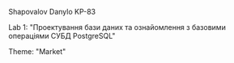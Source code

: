 Shapovalov Danylo KP-83

Lab 1: "Проектування бази даних та ознайомлення з базовими операціями СУБД PostgreSQL"

Theme: "Market"
